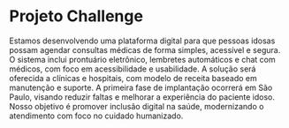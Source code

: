 # Projeto Challenge

Estamos desenvolvendo uma plataforma digital para que pessoas idosas possam agendar consultas médicas de forma simples, acessível e segura.
O sistema inclui prontuário eletrônico, lembretes automáticos e chat com médicos, com foco em acessibilidade e usabilidade.
A solução será oferecida a clínicas e hospitais, com modelo de receita baseado em manutenção e suporte.
A primeira fase de implantação ocorrerá em São Paulo, visando reduzir faltas e melhorar a experiência do paciente idoso.
Nosso objetivo é promover inclusão digital na saúde, modernizando o atendimento com foco no cuidado humanizado.
